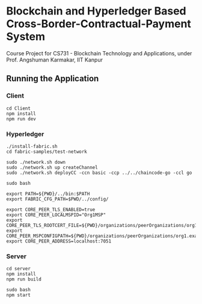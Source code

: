 # Blockchain and Hyperledger Based Cross-Border-Contractual-Payment System
Course Project for CS731 - Blockchain Technology and Applications, under Prof. Angshuman Karmakar, IIT Kanpur

## Running the Application

### Client
```
cd Client
npm install
npm run dev
```

### Hyperledger
```
./install-fabric.sh
cd fabric-samples/test-network

sudo ./network.sh down
sudo ./network.sh up createChannel
sudo ./network.sh deployCC -ccn basic -ccp ../../chaincode-go -ccl go

sudo bash

export PATH=${PWD}/../bin:$PATH
export FABRIC_CFG_PATH=$PWD/../config/

export CORE_PEER_TLS_ENABLED=true
export CORE_PEER_LOCALMSPID="Org1MSP"
export CORE_PEER_TLS_ROOTCERT_FILE=${PWD}/organizations/peerOrganizations/org1.example.com/peers/peer0.org1.example.com/tls/ca.crt
export CORE_PEER_MSPCONFIGPATH=${PWD}/organizations/peerOrganizations/org1.example.com/users/Admin@org1.example.com/msp
export CORE_PEER_ADDRESS=localhost:7051
```

### Server
```
cd server
npm install
npm run build

sudo bash
npm start
```